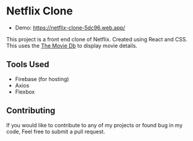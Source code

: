 # Netflix Clone
* Demo: https://netflix-clone-5dc96.web.app/ <br/>

This project is a front end clone of Netflix. Created using React and CSS. This uses the [The Movie Db](https://www.themoviedb.org/documentation/api) to display movie details.<br/>

## Tools Used
* Firebase (for hosting)<br/>
* Axios <br/>
* Flexbox

## Contributing

If you would like to contribute to any of my projects or found bug in my code, Feel free to submit a pull request.
